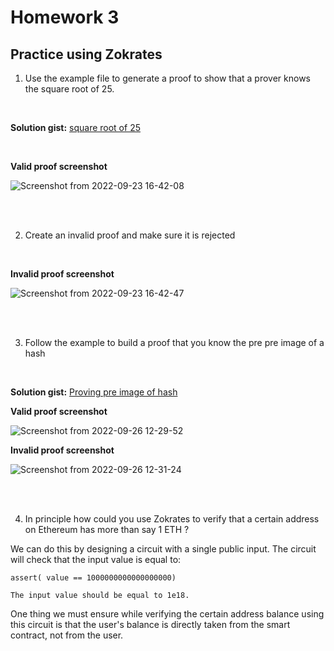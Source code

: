
# Homework 3

## Practice using Zokrates

1. Use the example file to generate a proof to show that a prover knows the square root
of 25.

<br/>

  **Solution gist:** [square root
of 25](https://gist.github.com/sleepyqadir/8a39b2389e2fd94f0f68b862dc8b5520)

<br/>

  **Valid proof screenshot**
<br/>

![Screenshot from 2022-09-23 16-42-08](https://user-images.githubusercontent.com/38910854/192204364-f070d0d2-26ed-4125-a4b3-2a80546a1332.png)

<br/>
<br/>


2. Create an invalid proof and make sure it is rejected <br/>
<br/>


  **Invalid proof screenshot**
<br/>

![Screenshot from 2022-09-23 16-42-47](https://user-images.githubusercontent.com/38910854/192204378-53672742-8043-4e60-a06d-c989f78cb898.png)

<br/>
<br/>


3. Follow the example to build a proof that you know the pre pre image of a hash
<br/>


  **Solution gist:** [Proving pre image of hash](https://gist.github.com/sleepyqadir/a6ec6564da582b757bb115c7592d8722)
<br/>


  **Valid proof screenshot**
<br/>

![Screenshot from 2022-09-26 12-29-52](https://user-images.githubusercontent.com/38910854/192218616-ca9b4a44-0bb2-46d1-8deb-c3abbf318855.png)
<br/>


  **Invalid proof screenshot**
<br/>

![Screenshot from 2022-09-26 12-31-24](https://user-images.githubusercontent.com/38910854/192218664-a61db3f9-13d9-4654-9970-db3138c02234.png)


<br/>
<br/>

4. In principle how could you use Zokrates to verify that a certain address on Ethereum
has more than say 1 ETH ?




  We can do this by designing a circuit with a single public input. The circuit will check that the input value is equal to:

  ```
  assert( value == 1000000000000000000)
  ```

    The input value should be equal to 1e18. 
    
  One thing we must ensure while verifying the certain address balance using this circuit is that the user's balance is directly taken from the smart contract, not from the user.


